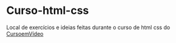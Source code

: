 # Curso-html-css
 Local de exercícios e ideias feitas durante o curso de html css do <a href="www.cursoemvideo.com" target="_blank" rel="external">CursoemVídeo</a>

